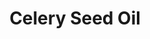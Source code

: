 ---
name: Celery Seed Oil
title: Celery Seed Oil
details:
  - detail:
      key: "Brand"
      value: "Natural Aroma"
  - detail:
      key: "Flash Point Degree Celsius"
      value: "53 deg C"
  - detail:
      key: "Refractive Index"
      value: "1.47700 to 1.49300 (at 20 deg C)"
  - detail:
      key: "Specific Gravity Degree Celsius"
      value: "0.87000 to 0.91000 (at 20 deg C)"
  - detail:
      key: "Shelf Life"
      value: "24 months"
  - detail:
      key: "CAS Number"
      value: "8015-90-5"
  - detail:
      key: "Botanical Name"
      value: "Apium graveolens"
  - detail:
      key: "Storage"
      value: "Keep in tightly closed container placed in cool and dry place, away from light."
  - detail:
      key: "Solubility"
      value: "Insoluble in water"
  - detail:
      key: "FEMA No"
      value: "2271"
  - detail:
      key: "EINECS No"
      value: "289-668-4"
  - detail:
      key: "CAS No"
      value: "8015-90-5"
  - detail:
      key: "Physical State"
      value: "Liquid"
showOnHome: false
thumbnail: https://5.imimg.com/data5/SELLER/Default/2021/12/UJ/TB/XB/3823480/celery-seed-oil-500x500.jpg
productImages:
  - https://ucarecdn.com/8213c725-21d0-4ac0-ad5e-c1975c20032b/
category: reconstituted oils
---